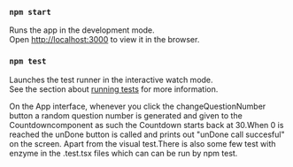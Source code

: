 
### `npm start`

Runs the app in the development mode.\
Open [http://localhost:3000](http://localhost:3000) to view it in the browser.

### `npm test`

Launches the test runner in the interactive watch mode.\
See the section about [running tests](https://facebook.github.io/create-react-app/docs/running-tests) for more information.


On the App interface, whenever you click the changeQuestionNumber button a random question number is generated and given to the Countdowncomponent as such the Countdown starts back at 30.When 0 is reached the unDone button is called and prints out "unDone call succesful" on the screen.
Apart from the visual test.There is also some few test with enzyme in the .test.tsx files which can can be run by npm test.